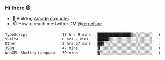 ### Hi there 😃

- 🔨 Building [Arcade.computer](https://arcade.computer)
- 📫 How to reach me: twitter DM [@kernelsoe](https://twitter.com/kernelsoe)

<!--START_SECTION:waka-->

```txt
TypeScript                17 hrs 9 mins   ███████████████▒░░░░░░░░░   61.05 %
Svelte                    6 hrs 7 mins    █████▒░░░░░░░░░░░░░░░░░░░   21.80 %
Other                     2 hrs 57 mins   ██▓░░░░░░░░░░░░░░░░░░░░░░   10.53 %
JSON                      47 mins         ▓░░░░░░░░░░░░░░░░░░░░░░░░   02.80 %
WebGPU Shading Language   39 mins         ▓░░░░░░░░░░░░░░░░░░░░░░░░   02.36 %
```

<!--END_SECTION:waka-->
